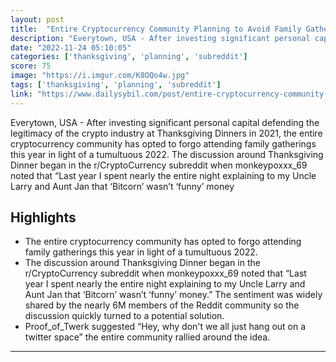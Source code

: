```yaml
---
layout: post
title:  "Entire Cryptocurrency Community Planning to Avoid Family Gatherings This Thanksgiving"
description: "Everytown, USA - After investing significant personal capital defending the legitimacy of the crypto industry at Thanksgiving Dinners in 2021, the entire cryptocurrency community has opted to forgo attending family gatherings this year in light of a tumultuous 2022. The discussion around Thanksgiving Dinner began in the r/CryptoCurrency subreddit when monkeypoxxx_69 noted that “Last year I spent nearly the entire night explaining to my Uncle Larry and Aunt Jan that ‘Bitcorn’ wasn’t ‘funny’ money"
date: "2022-11-24 05:10:05"
categories: ['thanksgiving', 'planning', 'subreddit']
score: 75
image: "https://i.imgur.com/K8OQo4w.jpg"
tags: ['thanksgiving', 'planning', 'subreddit']
link: "https://www.dailysybil.com/post/entire-cryptocurrency-community-planning-to-avoid-family-gatherings-this-thanksgiving"
---
```


Everytown, USA - After investing significant personal capital defending the legitimacy of the crypto industry at Thanksgiving Dinners in 2021, the entire cryptocurrency community has opted to forgo attending family gatherings this year in light of a tumultuous 2022. The discussion around Thanksgiving Dinner began in the r/CryptoCurrency subreddit when monkeypoxxx_69 noted that “Last year I spent nearly the entire night explaining to my Uncle Larry and Aunt Jan that ‘Bitcorn’ wasn’t ‘funny’ money

## Highlights

- The entire cryptocurrency community has opted to forgo attending family gatherings this year in light of a tumultuous 2022.
- The discussion around Thanksgiving Dinner began in the r/CryptoCurrency subreddit when monkeypoxxx_69 noted that “Last year I spent nearly the entire night explaining to my Uncle Larry and Aunt Jan that ‘Bitcorn’ wasn’t ‘funny’ money.” The sentiment was widely shared by the nearly 6M members of the Reddit community so the discussion quickly turned to a potential solution.
- Proof_of_Twerk suggested “Hey, why don't we all just hang out on a twitter space” the entire community rallied around the idea.

---
